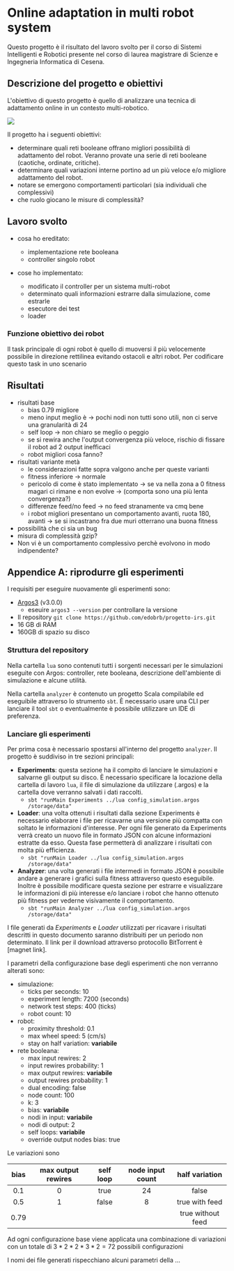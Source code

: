 # Online adaptation in multi robot system

Questo progetto è il risultato del lavoro svolto per il corso di Sistemi Intelligenti e Robotici presente nel corso di laurea magistrare di Scienze e Ingegneria Informatica di Cesena.

## Descrizione del progetto e obiettivi

L'obiettivo di questo progetto è quello di analizzare una tecnica di adattamento online in un contesto multi-robotico.

![](https://i.imgur.com/ilKsUR1.png)

Il progetto ha i seguenti obiettivi:
 - determinare quali reti booleane offrano migliori possibilità di adattamento del robot. Veranno provate una serie di reti booleane (caotiche, ordinate, critiche).
 - determinare quali variazioni interne portino ad un più veloce e/o migliore adattamento del robot.
 - notare se emergono comportamenti particolari (sia individuali che complessivi)
 - che ruolo giocano le misure di complessità?

## Lavoro svolto

 - cosa ho ereditato:
     - implementazione rete booleana
     - controller singolo robot

 - cose ho implementato:
     - modificato il controller per un sistema multi-robot
     - determinato quali informazioni estrarre dalla simulazione, come estrarle
     - esecutore dei test
     - loader

### Funzione obiettivo dei robot
Il task principale di ogni robot è quello di muoversi il più velocemente possibile in direzione rettilinea evitando ostacoli e altri robot. Per codificare questo task in uno scenario 


## Risultati

 - risultati base
     - bias 0.79 migliore
     - meno input meglio è -> pochi nodi non tutti sono utili, non ci serve una granularità di 24
     - self loop -> non chiaro se meglio o peggio
     - se si rewira anche l'output convergenza più veloce, rischio di fissare il robot ad 2 output inefficaci
     - robot migliori cosa fanno?
 - risultati variante metà
     - le considerazioni fatte sopra valgono anche per queste varianti
     - fitness inferiore -> normale
     - pericolo di come è stato implementato -> se va nella zona a 0 fitness magari ci rimane e non evolve -> (comporta sono una più lenta convergenza?)
     - differenze feed/no feed -> no feed stranamente va cmq bene
     - i robot migliori presentano un comportamento avanti, ruota 180, avanti -> se si incastrano fra due muri otterrano una buona fitness
 - possibilità che ci sia un bug
 - misura di complessità gzip?
 - Non vi è un comportamento complessivo perchè evolvono in modo indipendente?


## Appendice A: riprodurre gli esperimenti

I requisiti per eseguire nuovamente gli esperimenti sono:
 - [Argos3](https://www.argos-sim.info/) (v3.0.0)
     - eseuire `argos3 --version` per controllare la versione
 - Il repository `git clone https://github.com/edobrb/progetto-irs.git`
 - 16 GB di RAM 
 - 160GB di spazio su disco

### Struttura del repository
Nella cartella `lua` sono contenuti tutti i sorgenti necessari per le simulazioni eseguite con Argos: controller, rete booleana, descrizione dell'ambiente di simulazione e alcune utilità.

Nella cartella `analyzer` è contenuto un progetto Scala compilabile ed eseguibile attraverso lo strumento `sbt`. È necessario usare una CLI per lanciare il tool `sbt` o eventualmente è possibile utilizzare un IDE di preferenza.

### Lanciare gli esperimenti
Per prima cosa è necessario spostarsi all'interno del progetto `analyzer`.
Il progetto è suddiviso in tre sezioni principali:
 - **Experiments**: questa sezione ha il compito di lanciare le simulazioni e salvarne gli output su disco. È necessario specificare la locazione della cartella di lavoro `lua`, il file di simulazione da utilizzare (.argos) e la cartella dove verranno salvati i dati raccolti.
     - `sbt "runMain Experiments ../lua config_simulation.argos /storage/data"`
 - **Loader**: una volta ottenuti i risultati dalla sezione Experiments è necessario elaborare i file per ricavarne una versione più compatta con soltato le informazioni d'interesse. Per ogni file generato da Experiments verrà creato un nuovo file in formato JSON con alcune informazioni estratte da esso. Questa fase permetterà di analizzare i risultati con molta più efficienza.
     - `sbt "runMain Loader ../lua config_simulation.argos /storage/data"`
 - **Analyzer**: una volta generati i file intermedi in formato JSON è possibile andare a generare i grafici sulla fitness attraverso questo eseguibile. Inoltre è possibile modificare questa sezione per estrarre e visualizzare le informazioni di più interesse e/o lanciare i robot che hanno ottenuto più fitness per vederne visivamente il comportamento.
     - `sbt "runMain Analyzer ../lua config_simulation.argos /storage/data"`

I file generati da *Experiments* e *Loader* utilizzati per ricavare i risultati descritti in questo documento saranno distribuiti per un periodo non determinato. Il link per il download attraverso protocollo BitTorrent è [magnet link].



I parametri della configurazione base degli esperimenti che non verranno alterati sono:
 - simulazione:
     -  ticks per seconds: 10
     -  experiment length: 7200 (seconds)
     -  network test steps: 400 (ticks)
     -  robot count: 10
 - robot:
     - proximity threshold: 0.1
     - max wheel speed: 5 (cm/s)
     - stay on half variation: **variabile**
 - rete booleana:
     - max input rewires: 2
     - input rewires probability: 1
     - max output rewires: **variabile**
     - output rewires probability: 1
     - dual encoding: false
     - node count: 100
     - k: 3
     - bias: **variabile**
     - nodi in input: **variabile**
     - nodi di output: 2
     - self loops: **variabile**
     - override output nodes bias: true

Le variazioni sono

| bias |max output rewires|self loop|node input count|half variation
|:----:|:----:|:----:|:----:|:----:|
|0.1|0|true|24|false|
|0.5|1|false|8|true with feed|
|0.79||||true without feed|

Ad ogni configurazione base viene applicata una combinazione di variazioni con un totale di $3*2*2*3*2 = 72$ possibili configurazioni

I nomi dei file generati rispecchiano alcuni parametri della ...


